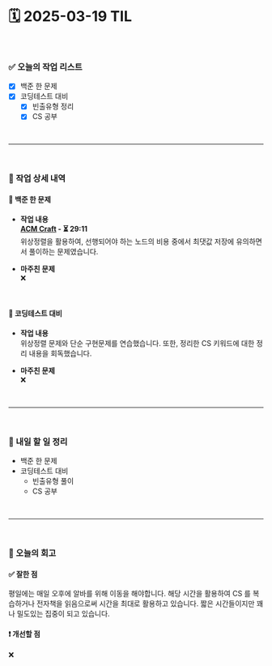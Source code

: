 # 🗓️ 2025-03-19 TIL

<br>

### ✅ 오늘의 작업 리스트  
- [x] 백준 한 문제
- [x] 코딩테스트 대비
    - [x] 빈출유형 정리
    - [x] CS 공부

<br>

---

<br>

### 📌 작업 상세 내역  

#### 🔹 백준 한 문제
- **작업 내용**<br>
**[ACM Craft](https://www.acmicpc.net/problem/1005) - ⏳ 29:11**<br>
위상정렬을 활용하여, 선행되어야 하는 노드의 비용 중에서 최댓값 저장에 유의하면서 풀이하는 문제였습니다.

- **마주친 문제**<br>
❌

<br>

#### 🔹 코딩테스트 대비
- **작업 내용**<br>
위상정렬 문제와 단순 구현문제를 연습했습니다. 또한, 정리한 CS 키워드에 대한 정리 내용을 회독했습니다.

- **마주친 문제**<br>
❌

<br>


---

<br>

### 🚀 내일 할 일 정리  

- 백준 한 문제
- 코딩테스트 대비
    - 빈출유형 풀이
    - CS 공부

<br>

---

<br>

### 🧐 오늘의 회고  

#### ✅ 잘한 점
평일에는 매일 오후에 알바를 위해 이동을 해야합니다. 해당 시간을 활용하여 CS 를 복습하거나 전자책을 읽음으로써 시간을 최대로 활용하고 있습니다. 짧은 시간들이지만 꽤나 밀도있는 집중이 되고 있습니다.

#### ❗ 개선할 점
❌



<br><br><br>